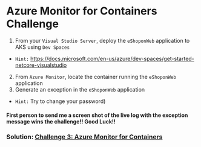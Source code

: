 # Azure Monitor for Containers Challenge

1. From your `Visual Studio Server`, deploy the `eShoponWeb` application to AKS using `Dev Spaces`
  * `Hint:` https://docs.microsoft.com/en-us/azure/dev-spaces/get-started-netcore-visualstudio
2. From `Azure Monitor`, locate the container running the `eShoponWeb` application
3. Generate an exception in the `eShoponWeb` application
  * `Hint:` Try to change your password)

#### First person to send me a screen shot of the live log with the exception message wins the challenge!! Good Luck!!

### Solution: [Challenge 3: Azure Monitor for Containers](https://github.com/SpektraSystems/CloudLabs-Azure/tree/master/azure-monitoring/Instructions/Challenge%203:%20Azure%20Monitor%20for%20Containers.md)
